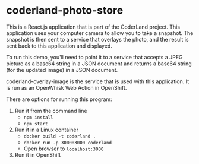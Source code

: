 # coderland-photo-store

This is a React.js application that is part of the CoderLand project. This application uses your computer camera to allow you to take a snapshot. The snapshot is then sent to a service that overlays the photo, and the result is sent back to this application and displayed.

To run this demo, you'll need to point it to a service that accepts a JPEG picture as a base64 string in a JSON document and returns a base64 string (for the updated image) in a JSON document.

coderland-overlay-image is the service that is used with this application. It is run as an OpenWhisk Web Action in OpenShift.

There are options for running this program:

1. Run it from the command line
    * `npm install`
    * `npm start`
2. Run it in a Linux container
    * `docker build -t coderland .`
    * `docker run -p 3000:3000 coderland`
    * Open browser to `localhost:3000`
3. Run it in OpenShift

